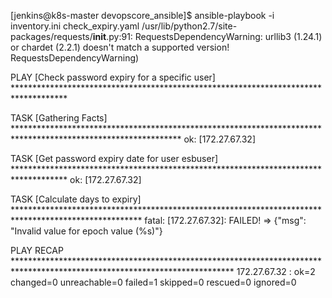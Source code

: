[jenkins@k8s-master devopscore_ansible]$ ansible-playbook -i inventory.ini check_expiry.yaml
/usr/lib/python2.7/site-packages/requests/__init__.py:91: RequestsDependencyWarning: urllib3 (1.24.1) or chardet (2.2.1) doesn't match a supported version!
  RequestsDependencyWarning)

PLAY [Check password expiry for a specific user] ************************************************************************************

TASK [Gathering Facts] **************************************************************************************************************
ok: [172.27.67.32]

TASK [Get password expiry date for user esbuser] ************************************************************************************
ok: [172.27.67.32]

TASK [Calculate days to expiry] *****************************************************************************************************
fatal: [172.27.67.32]: FAILED! => {"msg": "Invalid value for epoch value (%s)"}

PLAY RECAP **************************************************************************************************************************
172.27.67.32               : ok=2    changed=0    unreachable=0    failed=1    skipped=0    rescued=0    ignored=0

